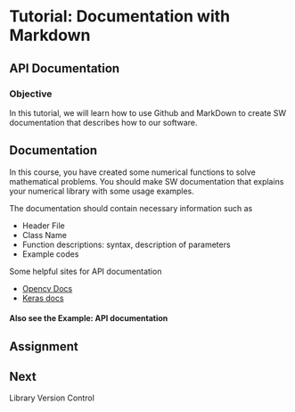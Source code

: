 # Tutorial: Documentation with Markdown



## API Documentation

### Objective

In this tutorial, we will learn how to use Github and MarkDown to create SW documentation that describes how to our software. 

## Documentation

In this course, you have created some numerical functions to solve mathematical problems. You should make SW documentation that explains your numerical library with some usage examples.

The documentation should contain necessary information such as

* Header File
* Class Name
* Function descriptions: syntax, description of parameters
* Example codes

Some helpful sites for API documentation

* [Opencv Docs](https://docs.opencv.org/3.4.11/d4/d86/group__imgproc__filter.html#ga27c049795ce870216ddfb366086b5a04)
* [Keras docs](https://keras.io/api/models/model/)



#### Also see the Example: API documentation 

## Assignment 



## Next

Library Version Control

